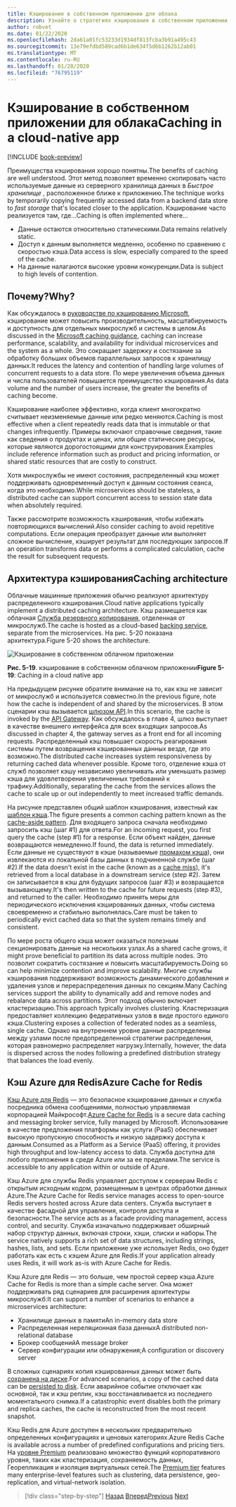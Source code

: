 ```yaml
---
title: Кэширование в собственном приложении для облака
description: Узнайте о стратегиях кэширования в собственном приложении для облака.
author: robvet
ms.date: 01/22/2020
ms.openlocfilehash: 2da61a01fc53233d1934df813fcba3b91a495c43
ms.sourcegitcommit: 13e79efdbd589cad6b1de634f5d6b1262b12ab01
ms.translationtype: MT
ms.contentlocale: ru-RU
ms.lasthandoff: 01/28/2020
ms.locfileid: "76795119"
---
```

# <a name="caching-in-a-cloud-native-app"></a><span data-ttu-id="2597e-103">Кэширование в собственном приложении для облака</span><span class="sxs-lookup"><span data-stu-id="2597e-103">Caching in a cloud-native app</span></span>

[!INCLUDE [book-preview](../../../includes/book-preview.md)]

<span data-ttu-id="2597e-104">Преимущества кэширования хорошо понятны.</span><span class="sxs-lookup"><span data-stu-id="2597e-104">The benefits of caching are well understood.</span></span> <span data-ttu-id="2597e-105">Этот метод позволяет временно скопировать часто используемые данные из серверного хранилища данных в *Быстрое хранилище* , расположенное ближе к приложению.</span><span class="sxs-lookup"><span data-stu-id="2597e-105">The technique works by temporarily copying frequently accessed data from a backend data store to *fast storage* that's located closer to the application.</span></span> <span data-ttu-id="2597e-106">Кэширование часто реализуется там, где...</span><span class="sxs-lookup"><span data-stu-id="2597e-106">Caching is often implemented where...</span></span>

- <span data-ttu-id="2597e-107">Данные остаются относительно статическими.</span><span class="sxs-lookup"><span data-stu-id="2597e-107">Data remains relatively static.</span></span>
- <span data-ttu-id="2597e-108">Доступ к данным выполняется медленно, особенно по сравнению с скоростью кэша.</span><span class="sxs-lookup"><span data-stu-id="2597e-108">Data access is slow, especially compared to the speed of the cache.</span></span>
- <span data-ttu-id="2597e-109">На данные налагаются высокие уровни конкуренции.</span><span class="sxs-lookup"><span data-stu-id="2597e-109">Data is subject to high levels of contention.</span></span>

## <a name="why"></a><span data-ttu-id="2597e-110">Почему?</span><span class="sxs-lookup"><span data-stu-id="2597e-110">Why?</span></span>

<span data-ttu-id="2597e-111">Как обсуждалось в [руководстве по кэшированию Microsoft](https://docs.microsoft.com/azure/architecture/best-practices/caching), кэширование может повысить производительность, масштабируемость и доступность для отдельных микрослужб и системы в целом.</span><span class="sxs-lookup"><span data-stu-id="2597e-111">As discussed in the [Microsoft caching guidance](https://docs.microsoft.com/azure/architecture/best-practices/caching), caching can increase performance, scalability, and availability for individual microservices and the system as a whole.</span></span> <span data-ttu-id="2597e-112">Это сокращает задержку и состязание за обработку больших объемов параллельных запросов к хранилищу данных.</span><span class="sxs-lookup"><span data-stu-id="2597e-112">It reduces the latency and contention of handling large volumes of concurrent requests to a data store.</span></span> <span data-ttu-id="2597e-113">По мере увеличения объема данных и числа пользователей повышается преимущество кэширования.</span><span class="sxs-lookup"><span data-stu-id="2597e-113">As data volume and the number of users increase, the greater the benefits of caching become.</span></span>

<span data-ttu-id="2597e-114">Кэширование наиболее эффективно, когда клиент многократно считывает неизменяемые данные или редко меняются.</span><span class="sxs-lookup"><span data-stu-id="2597e-114">Caching is most effective when a client repeatedly reads data that is immutable or that changes infrequently.</span></span> <span data-ttu-id="2597e-115">Примеры включают справочные сведения, такие как сведения о продуктах и ценах, или общие статические ресурсы, которые являются дорогостоящими для конструирования.</span><span class="sxs-lookup"><span data-stu-id="2597e-115">Examples include reference information such as product and pricing information, or shared static resources that are costly to construct.</span></span>

<span data-ttu-id="2597e-116">Хотя микрослужбы не имеют состояния, распределенный кэш может поддерживать одновременный доступ к данным состояния сеанса, когда это необходимо.</span><span class="sxs-lookup"><span data-stu-id="2597e-116">While microservices should be stateless, a distributed cache can support concurrent access to session state data when absolutely required.</span></span>

<span data-ttu-id="2597e-117">Также рассмотрите возможность кэширования, чтобы избежать повторяющихся вычислений.</span><span class="sxs-lookup"><span data-stu-id="2597e-117">Also consider caching to avoid repetitive computations.</span></span> <span data-ttu-id="2597e-118">Если операция преобразует данные или выполняет сложное вычисление, кэширует результат для последующих запросов.</span><span class="sxs-lookup"><span data-stu-id="2597e-118">If an operation transforms data or performs a complicated calculation, cache the result for subsequent requests.</span></span>

## <a name="caching-architecture"></a><span data-ttu-id="2597e-119">Архитектура кэширования</span><span class="sxs-lookup"><span data-stu-id="2597e-119">Caching architecture</span></span>

<span data-ttu-id="2597e-120">Облачные машинные приложения обычно реализуют архитектуру распределенного кэширования.</span><span class="sxs-lookup"><span data-stu-id="2597e-120">Cloud native applications typically implement a distributed caching architecture.</span></span> <span data-ttu-id="2597e-121">Кэш размещается как облачная [Служба резервного копирования](./definition.md#backing-services), отделенная от микрослужб.</span><span class="sxs-lookup"><span data-stu-id="2597e-121">The cache is hosted as a cloud-based [backing service](./definition.md#backing-services), separate from the microservices.</span></span> <span data-ttu-id="2597e-122">На рис. 5-20 показана архитектура.</span><span class="sxs-lookup"><span data-stu-id="2597e-122">Figure 5-20 shows the architecture.</span></span>

![Кэширование в собственном облачном приложении](media/caching-in-a-cloud-native-app.png)

<span data-ttu-id="2597e-124">**Рис. 5-19**. кэширование в собственном облачном приложении</span><span class="sxs-lookup"><span data-stu-id="2597e-124">**Figure 5-19**: Caching in a cloud native app</span></span>

<span data-ttu-id="2597e-125">На предыдущем рисунке обратите внимание на то, как кэш не зависит от микрослужб и используется совместно.</span><span class="sxs-lookup"><span data-stu-id="2597e-125">In the previous figure, note how the cache is independent of and shared by the microservices.</span></span> <span data-ttu-id="2597e-126">В этом сценарии кэш вызывается [шлюзом API](./front-end-communication.md).</span><span class="sxs-lookup"><span data-stu-id="2597e-126">In this scenario, the cache is invoked by the [API Gateway](./front-end-communication.md).</span></span> <span data-ttu-id="2597e-127">Как обсуждалось в главе 4, шлюз выступает в качестве внешнего интерфейса для всех входящих запросов.</span><span class="sxs-lookup"><span data-stu-id="2597e-127">As discussed in chapter 4, the gateway serves as a front end for all incoming requests.</span></span> <span data-ttu-id="2597e-128">Распределенный кэш повышает скорость реагирования системы путем возвращения кэшированных данных везде, где это возможно.</span><span class="sxs-lookup"><span data-stu-id="2597e-128">The distributed cache increases system responsiveness by returning cached data whenever possible.</span></span> <span data-ttu-id="2597e-129">Кроме того, отделение кэша от служб позволяет кэшу независимо увеличивать или уменьшать размер кэша для удовлетворения увеличенных требований к трафику.</span><span class="sxs-lookup"><span data-stu-id="2597e-129">Additionally, separating the cache from the services allows the cache to scale up or out independently to meet increased traffic demands.</span></span>

<span data-ttu-id="2597e-130">На рисунке представлен общий шаблон кэширования, известный как [шаблон кэша](https://docs.microsoft.com/azure/architecture/patterns/cache-aside).</span><span class="sxs-lookup"><span data-stu-id="2597e-130">The figure presents a common caching pattern known as the [cache-aside pattern](https://docs.microsoft.com/azure/architecture/patterns/cache-aside).</span></span> <span data-ttu-id="2597e-131">Для входящего запроса сначала необходимо запросить кэш (шаг \#1) для ответа.</span><span class="sxs-lookup"><span data-stu-id="2597e-131">For an incoming request, you first query the cache (step \#1) for a response.</span></span> <span data-ttu-id="2597e-132">Если объект найден, данные возвращаются немедленно.</span><span class="sxs-lookup"><span data-stu-id="2597e-132">If found, the data is returned immediately.</span></span> <span data-ttu-id="2597e-133">Если данные не существуют в кэше (называемые [промахом кэша](https://www.techopedia.com/definition/6308/cache-miss)), они извлекаются из локальной базы данных в подчиненной службе (шаг \#2).</span><span class="sxs-lookup"><span data-stu-id="2597e-133">If the data doesn't exist in the cache (known as a [cache miss](https://www.techopedia.com/definition/6308/cache-miss)), it's retrieved from a local database in a downstream service (step \#2).</span></span> <span data-ttu-id="2597e-134">Затем он записывается в кэш для будущих запросов (шаг \#3) и возвращается вызывающему.</span><span class="sxs-lookup"><span data-stu-id="2597e-134">It's then written to the cache for future requests (step \#3), and returned to the caller.</span></span> <span data-ttu-id="2597e-135">Необходимо принять меры для периодического исключения кэшированных данных, чтобы система своевременно и стабильно выполнялась.</span><span class="sxs-lookup"><span data-stu-id="2597e-135">Care must be taken to periodically evict cached data so that the system remains timely and consistent.</span></span>

<span data-ttu-id="2597e-136">По мере роста общего кэша может оказаться полезным секционировать данные на нескольких узлах.</span><span class="sxs-lookup"><span data-stu-id="2597e-136">As a shared cache grows, it might prove beneficial to partition its data across multiple nodes.</span></span> <span data-ttu-id="2597e-137">Это позволит сократить состязание и повысить масштабируемость.</span><span class="sxs-lookup"><span data-stu-id="2597e-137">Doing so can help minimize contention and improve scalability.</span></span> <span data-ttu-id="2597e-138">Многие службы кэширования поддерживают возможность динамического добавления и удаления узлов и перераспределения данных по секциям.</span><span class="sxs-lookup"><span data-stu-id="2597e-138">Many Caching services support the ability to dynamically add and remove nodes and rebalance data across partitions.</span></span> <span data-ttu-id="2597e-139">Этот подход обычно включает кластеризацию.</span><span class="sxs-lookup"><span data-stu-id="2597e-139">This approach typically involves clustering.</span></span> <span data-ttu-id="2597e-140">Кластеризация предоставляет коллекцию федеративных узлов в виде простого единого кэша.</span><span class="sxs-lookup"><span data-stu-id="2597e-140">Clustering exposes a collection of federated nodes as a seamless, single cache.</span></span> <span data-ttu-id="2597e-141">Однако на внутреннем уровне данные распределены между узлами после предопределенной стратегии распределения, которая равномерно распределяет нагрузку.</span><span class="sxs-lookup"><span data-stu-id="2597e-141">Internally, however, the data is dispersed across the nodes following a predefined distribution strategy that balances the load evenly.</span></span>

## <a name="azure-cache-for-redis"></a><span data-ttu-id="2597e-142">Кэш Azure для Redis</span><span class="sxs-lookup"><span data-stu-id="2597e-142">Azure Cache for Redis</span></span>

<span data-ttu-id="2597e-143">[Кэш Azure для Redis](https://azure.microsoft.com/services/cache/) — это безопасное кэширование данных и служба посредника обмена сообщениями, полностью управляемая корпорацией Майкрософт.</span><span class="sxs-lookup"><span data-stu-id="2597e-143">[Azure Cache for Redis](https://azure.microsoft.com/services/cache/) is a secure data caching and messaging broker service, fully managed by Microsoft.</span></span> <span data-ttu-id="2597e-144">Использование в качестве предложения платформы как услуги (PaaS) обеспечивает высокую пропускную способность и низкую задержку доступа к данным.</span><span class="sxs-lookup"><span data-stu-id="2597e-144">Consumed as a Platform as a Service (PaaS) offering, it provides high throughput and low-latency access to data.</span></span> <span data-ttu-id="2597e-145">Служба доступна для любого приложения в среде Azure или за ее пределами.</span><span class="sxs-lookup"><span data-stu-id="2597e-145">The service is accessible to any application within or outside of Azure.</span></span>

<span data-ttu-id="2597e-146">Кэш Azure для службы Redis управляет доступом к серверам Redis с открытым исходным кодом, размещенным в центрах обработки данных Azure.</span><span class="sxs-lookup"><span data-stu-id="2597e-146">The Azure Cache for Redis service manages access to open-source Redis servers hosted across Azure data centers.</span></span> <span data-ttu-id="2597e-147">Служба выступает в качестве фасадной для управления, контроля доступа и безопасности.</span><span class="sxs-lookup"><span data-stu-id="2597e-147">The service acts as a facade providing management, access control, and security.</span></span> <span data-ttu-id="2597e-148">Служба изначально поддерживает обширный набор структур данных, включая строки, хэши, списки и наборы.</span><span class="sxs-lookup"><span data-stu-id="2597e-148">The service natively supports a rich set of data structures, including strings, hashes, lists, and sets.</span></span> <span data-ttu-id="2597e-149">Если приложение уже использует Redis, оно будет работать как есть с кэшем Azure для Redis.</span><span class="sxs-lookup"><span data-stu-id="2597e-149">If your application already uses Redis, it will work as-is with Azure Cache for Redis.</span></span>

<span data-ttu-id="2597e-150">Кэш Azure для Redis — это больше, чем простой сервер кэша.</span><span class="sxs-lookup"><span data-stu-id="2597e-150">Azure Cache for Redis is more than a simple cache server.</span></span> <span data-ttu-id="2597e-151">Она может поддерживать ряд сценариев для расширения архитектуры микрослужб:</span><span class="sxs-lookup"><span data-stu-id="2597e-151">It can support a number of scenarios to enhance a microservices architecture:</span></span>

- <span data-ttu-id="2597e-152">Хранилище данных в памяти</span><span class="sxs-lookup"><span data-stu-id="2597e-152">An in-memory data store</span></span>
- <span data-ttu-id="2597e-153">Распределенная нереляционная база данных</span><span class="sxs-lookup"><span data-stu-id="2597e-153">A distributed non-relational database</span></span>
- <span data-ttu-id="2597e-154">Брокер сообщений</span><span class="sxs-lookup"><span data-stu-id="2597e-154">A message broker</span></span>
- <span data-ttu-id="2597e-155">Сервер конфигурации или обнаружения;</span><span class="sxs-lookup"><span data-stu-id="2597e-155">A configuration or discovery server</span></span>
  
<span data-ttu-id="2597e-156">В сложных сценариях копия кэшированных данных может быть [сохранена на диске](https://docs.microsoft.com/azure/azure-cache-for-redis/cache-how-to-premium-persistence).</span><span class="sxs-lookup"><span data-stu-id="2597e-156">For advanced scenarios, a copy of the cached data can be [persisted to disk](https://docs.microsoft.com/azure/azure-cache-for-redis/cache-how-to-premium-persistence).</span></span> <span data-ttu-id="2597e-157">Если аварийное событие отключает как основной, так и кэш реплик, кэш восстанавливается из последнего моментального снимка.</span><span class="sxs-lookup"><span data-stu-id="2597e-157">If a catastrophic event disables both the primary and replica caches, the cache is reconstructed from the most recent snapshot.</span></span>

<span data-ttu-id="2597e-158">Кэш Redis для Azure доступен в нескольких предварительно определенных конфигурациях и ценовых категориях.</span><span class="sxs-lookup"><span data-stu-id="2597e-158">Azure Redis Cache is available across a number of predefined configurations and pricing tiers.</span></span>  <span data-ttu-id="2597e-159">На [уровне Premium](https://docs.microsoft.com/azure/azure-cache-for-redis/cache-premium-tier-intro) реализовано множество функций корпоративного уровня, таких как кластеризация, сохраняемость данных, Георепликация и изоляция виртуальных сетей.</span><span class="sxs-lookup"><span data-stu-id="2597e-159">The [Premium tier](https://docs.microsoft.com/azure/azure-cache-for-redis/cache-premium-tier-intro) features many enterprise-level features such as clustering, data persistence, geo-replication, and virtual-network isolation.</span></span>

>[!div class="step-by-step"]
><span data-ttu-id="2597e-160">[Назад](relational-vs-nosql-data.md)
>[Вперед](elastic-search-in-azure.md)</span><span class="sxs-lookup"><span data-stu-id="2597e-160">[Previous](relational-vs-nosql-data.md)
[Next](elastic-search-in-azure.md)</span></span>
